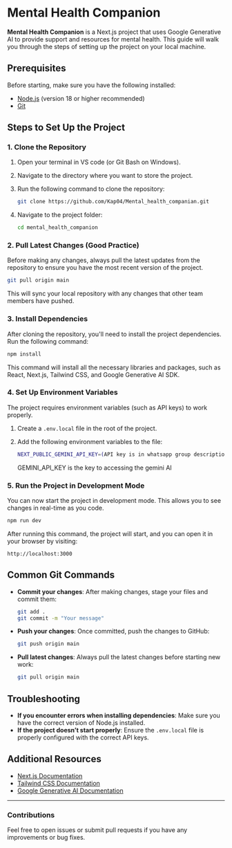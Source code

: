 

# Mental Health Companion

**Mental Health Companion** is a Next.js project that uses Google Generative AI to provide support and resources for mental health. This guide will walk you through the steps of setting up the project on your local machine.

## Prerequisites

Before starting, make sure you have the following installed:

- [Node.js](https://nodejs.org/) (version 18 or higher recommended)
- [Git](https://git-scm.com/)

## Steps to Set Up the Project

### 1. Clone the Repository

1. Open your terminal in VS code (or Git Bash on Windows).
2. Navigate to the directory where you want to store the project.
3. Run the following command to clone the repository:

   ```bash
   git clone https://github.com/Kap04/Mental_health_companian.git
   ```

4. Navigate to the project folder:

   ```bash
   cd mental_health_companion
   ```

### 2. Pull Latest Changes (Good Practice)

Before making any changes, always pull the latest updates from the repository to ensure you have the most recent version of the project.

```bash
git pull origin main
```

This will sync your local repository with any changes that other team members have pushed.

### 3. Install Dependencies

After cloning the repository, you'll need to install the project dependencies. Run the following command:

```bash
npm install
```

This command will install all the necessary libraries and packages, such as React, Next.js, Tailwind CSS, and Google Generative AI SDK.

### 4. Set Up Environment Variables

The project requires environment variables (such as API keys) to work properly.

1. Create a `.env.local` file in the root of the project.
2. Add the following environment variables to the file:

   ```bash
   NEXT_PUBLIC_GEMINI_API_KEY=(API key is in whatsapp group description)
   ```

   GEMINI_API_KEY is the key to accessing the gemini AI

### 5. Run the Project in Development Mode

You can now start the project in development mode. This allows you to see changes in real-time as you code.

```bash
npm run dev
```

After running this command, the project will start, and you can open it in your browser by visiting:

```
http://localhost:3000
```


## Common Git Commands

- **Commit your changes**: After making changes, stage your files and commit them:
  ```bash
  git add .
  git commit -m "Your message"
  ```

- **Push your changes**: Once committed, push the changes to GitHub:
  ```bash
  git push origin main
  ```

- **Pull latest changes**: Always pull the latest changes before starting new work:
  ```bash
  git pull origin main
  ```

## Troubleshooting

- **If you encounter errors when installing dependencies**: Make sure you have the correct version of Node.js installed.
- **If the project doesn’t start properly**: Ensure the `.env.local` file is properly configured with the correct API keys.

## Additional Resources

- [Next.js Documentation](https://nextjs.org/docs)
- [Tailwind CSS Documentation](https://tailwindcss.com/docs)
- [Google Generative AI Documentation](https://developers.generativeai.google/)

---

### Contributions

Feel free to open issues or submit pull requests if you have any improvements or bug fixes.

